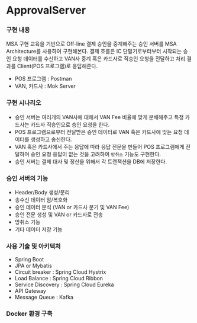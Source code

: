# ApprovalServer

### 구현 내용
MSA 구현 교육을 기반으로 Off-line 결제 승인을 중계해주는 승인 서버를 MSA Architecture를 사용하여 구현해본다.
결제 흐름은 IC 단말기로부터부터 시작되는 승인 요청 데이터를 수신하고 VAN사 중계 혹은 카드사로 직승인 요청을 전달하고 처리 결과를 Client(POS 프로그램)로 응답해준다.
  - POS 프로그램 : Postman
  - VAN, 카드사 : Mok Server

### 구현 시나리오
  - 승인 서버는 여러개의 VAN사에 대해서 VAN Fee 비율에 맞게 분배해주고 특정 카드사는 카드사 직승인으로 승인 요청을 한다.
  - POS 프로그램으로부터 전달받은 승인 데이터로 VAN 혹은 카드사에 맞는 요청 데이터를 생성하고 송신한다.
  - VAN 혹은 카드사에서 주는 응답에 따라 응답 전문을 만들어 POS 프로그램에게 전달하며 승인 요청 응답이 없는 것을 고려하여 `망취소` 기능도 구현한다.
  - 승인 서버는 결제 대사 및 정산을 위해서 각 트랜잭션을 DB에 저장한다.

### 승인 서버의 기능
  - Header/Body 생성/분리
  - 송수신 데이터 암/복호화
  - 승인 데이터 분석 (VAN or 카드사 분기 및 VAN Fee)
  - 승인 전문 생성 및 VAN or 카드사로 전송
  - 망취소 기능
  - 기타 데이터 저장 기능

### 사용 기술 및 아키텍처
  - Spring Boot
  - JPA or Mybatis
  - Circuit breaker : Spring Cloud Hystrix
  - Load Balance : Spring Cloud Ribbon
  - Service Discovery : Spring Cloud Eureka
  - API Gateway
  - Message Queue : Kafka

### Docker 환경 구축
